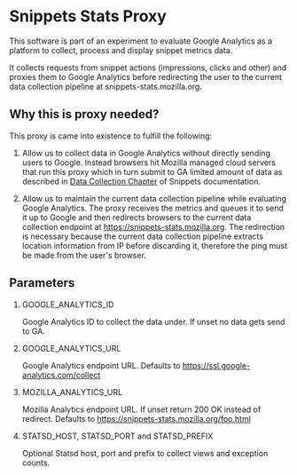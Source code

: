 Snippets Stats Proxy
==========================

This software is part of an experiment to evaluate Google Analytics as a
platform to collect, process and display snippet metrics data.

It collects requests from snippet actions (impressions, clicks and other) and
proxies them to Google Analytics before redirecting the user to the current data
collection pipeline at snippets-stats.mozilla.org.


Why this is proxy needed?
------------------------

This proxy is came into existence to fulfill the following:

1. Allow us to collect data in Google Analytics without directly sending users
   to Google. Instead browsers hit Mozilla managed cloud servers that run this
   proxy which in turn submit to GA limited amount of data as described in
   [Data Collection Chapter](http://abouthome-snippets-service.readthedocs.io/en/latest/data_collection.html)
   of Snippets documentation.

2. Allow us to maintain the current data collection pipeline while evaluating
   Google Analytics. The proxy receives the metrics and queues it to send it
   up to Google and then redirects browsers to the current data collection
   endpoint at https://snippets-stats.mozilla.org. The redirection is
   necessary because the current data collection pipeline extracts location
   information from IP before discarding it, therefore the ping must be made
   from the user's browser.


Parameters
----------
 1. GOOGLE_ANALYTICS_ID

    Google Analytics ID to collect the data under. If unset no data gets send to GA.

 2. GOOGLE_ANALYTICS_URL

    Google Analytics endpoint URL. Defaults to https://ssl.google-analytics.com/collect

 3. MOZILLA_ANALYTICS_URL

    Mozilla Analytics endpoint URL. If unset return 200 OK instead of redirect.
    Defaults to https://snippets-stats.mozilla.org/foo.html

 4. STATSD_HOST, STATSD_PORT and STATSD_PREFIX

    Optional Statsd host, port and prefix to collect views and exception counts.
